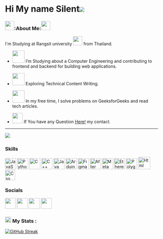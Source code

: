 Hi My name Silent![](https://user-images.githubusercontent.com/18350557/176309783-0785949b-9127-417c-8b55-ab5a4333674e.gif)
==========================================================================================================================================
### <img src="https://media0.giphy.com/media/v1.Y2lkPTc5MGI3NjExMm9zNml4NDhoMGhxNDc1cmJpeTdhdWFxZnlyZHZzd2IzaWh0NWowbCZlcD12MV9pbnRlcm5hbF9naWZfYnlfaWQmY3Q9Zw/4oEQINnYPSTBfJkxPI/giphy.gif" width="30" >:About Me:<img src="https://media.giphy.com/media/CaiVJuZGvR8HK/giphy.gif" width="30">
I'm Studying at Rangsit university <img src="https://media.giphy.com/media/WUlplcMpOCEmTGBtBW/giphy.gif" width="30"> from Thailand.

- <img src="https://media.giphy.com/media/Kfl09udXYhbjajJwEt/giphy.gif" width="40"> I’m Studying about a Computer Engineering and contributing to frontend and backend for building web applications.

- <img src="https://media.giphy.com/media/UTjmeapJahb8asynPo/giphy.gif" width="40"> Exploring Technical Content Writing.

- <img src="https://media.giphy.com/media/GrRxldv1VGzwYK6KNj/giphy.gif" width="40"> In my free time, I solve problems on GeeksforGeeks and read tech articles.

* <img src="https://thumbs.gfycat.com/AnxiousSociableGazelle-max-1mb.gif" width="34">  If You have any Question [Here!](https://linkbio.co/5062013K7nPo1) my contact.
------------------------------------------------------

<a href="https://www.github.com/silentsupt" target="_blank" rel="noreferrer"><img
src="https://img.shields.io/github/followers/silentsupt?logo=github&style=for-the-badge&color=0891b2&labelColor=1c1917" /></a>
<img src="https://komarev.com/ghpvc/?username=silentsupt&style=flat-square&color=blue" alt=""/>
### Skills


<p align="left">
<a href="https://developer.mozilla.org/en-US/docs/Web/JavaScript" target="_blank" rel="noreferrer"><img src="https://raw.githubusercontent.com/danielcranney/readme-generator/main/public/icons/skills/javascript-colored.svg" width="36" height="36" alt="JavaScript" /></a>
<a href="https://www.python.org/" target="_blank" rel="noreferrer"><img src="https://raw.githubusercontent.com/danielcranney/readme-generator/main/public/icons/skills/python-colored.svg" width="36" height="36" alt="Python" /></a>
<a href="https://docs.microsoft.com/en-us/cpp/?view=msvc-170" target="_blank" rel="noreferrer"><img src="https://raw.githubusercontent.com/danielcranney/readme-generator/main/public/icons/skills/c-colored.svg" width="36" height="36" alt="C" /></a>
<a href="https://docs.microsoft.com/en-us/cpp/?view=msvc-170" target="_blank" rel="noreferrer"><img src="https://raw.githubusercontent.com/danielcranney/readme-generator/main/public/icons/skills/cplusplus-colored.svg" width="36" height="36" alt="C++" /></a>
<a href="https://www.oracle.com/java/" target="_blank" rel="noreferrer"><img src="https://raw.githubusercontent.com/danielcranney/readme-generator/main/public/icons/skills/java-colored.svg" width="36" height="36" alt="Java" /></a>
<a href="https://store.arduino.cc/?gclid=Cj0KCQjw2eilBhCCARIsAG0Pf8uueBifykWcsSS4LPESeGQfxGVKJYnzV7bz471XfknQJy_1VINVWM8aAkLtEALw_wcB" target="_blank" rel="noreferrer"><img src="https://raw.githubusercontent.com/danielcranney/readme-generator/main/public/icons/skills/arduino-colored.svg" width="36" height="36" alt="Arduino" /></a>
<a href="https://www.figma.com/" target="_blank" rel="noreferrer"><img src="https://raw.githubusercontent.com/danielcranney/readme-generator/main/public/icons/skills/figma-colored.svg" width="36" height="36" alt="Figma" /></a>
<a href="https://www.adobe.com/uk/products/aftereffects.html" target="_blank" rel="noreferrer"><img src="https://upload.wikimedia.org/wikipedia/commons/thumb/c/cb/Adobe_After_Effects_CC_icon.svg/512px-Adobe_After_Effects_CC_icon.svg.png?20210519030120" width="36" height="36" alt="After Effects" /></a>
<a href="https://metamask.io/" target="_blank" rel="noreferrer"><img src="https://raw.githubusercontent.com/danielcranney/readme-generator/main/public/icons/skills/metamask-colored.svg" width="36" height="36" alt="MetaMask" /></a>
<a href="https://ethereum.org/en/" target="_blank" rel="noreferrer"><img src="https://raw.githubusercontent.com/danielcranney/readme-generator/main/public/icons/skills/ethereum-colored.svg" width="36" height="36" alt="Ethereum" /></a>
<a href="https://polygon.technology/" target="_blank" rel="noreferrer"><img src="https://raw.githubusercontent.com/danielcranney/readme-generator/main/public/icons/skills/polygon-colored.svg" width="36" height="36" alt="Polygon" /></a>
<a href="https://html.com/" target="_blank" rel="noreferrer"><img src="https://upload.wikimedia.org/wikipedia/commons/6/61/HTML5_logo_and_wordmark.svg" width="40" height="40" alt="Html" /></a>
<a href="https://web.dev/learn/css/" target="_blank" rel="noreferrer"><img src="https://upload.wikimedia.org/wikipedia/commons/6/62/CSS3_logo.svg" width="33" height="33" alt="Css" /></a>
</p>


### Socials

<p align="left"> 
  <a href="https://discord.com/users/silentsupt" target="_blank" rel="noreferrer"><img src="https://logodownload.org/wp-content/uploads/2017/11/discord-logo-1-1.png" width="35" height="35" /></a> 
  <a href="http://www.instagram.com/silentsupt" target="_blank" rel="noreferrer"><img src="https://freelogopng.com/images/all_img/1658586619instagram-logo-png.png" width="35" height="35" /></a> 
  <a href="https://www.youtube.com/c/silentsupt" target="_blank" rel="noreferrer"><img src="https://freelogopng.com/images/all_img/1656501465youtube-png.png" width="37" height="35" /></a>
  <a href="https://www.tiktok.com/@silentsupt" target="_blank" rel="noreferrer"><img src="https://img.freepik.com/premium-vector/tik-tok-logo_578229-290.jpg?w=826" width="35" height="35" /></a>
</p>

### <img src="https://media.giphy.com/media/GrRxldv1VGzwYK6KNj/giphy.gif" width="20"> My Stats :

[![GitHub Streak](http://github-readme-streak-stats.herokuapp.com?user=silentsupt&theme=dark&date_format=M%20j%5B%2C%20Y%5D)](https://git.io/streak-stats)
